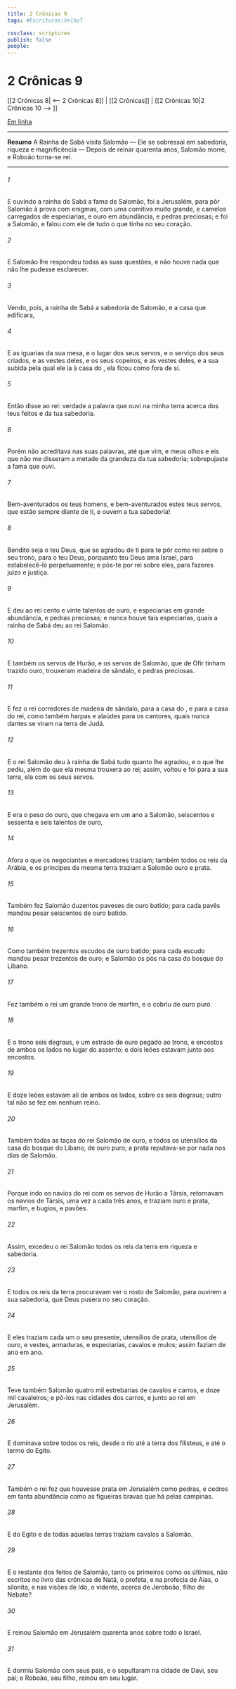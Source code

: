 ```yaml
---
title: 2 Crônicas 9
tags: #Escrituras\VelhoT

cssclass: scriptures
publish: false
people:
---
```


# 2 Crônicas 9
[[2 Crônicas 8| <-- 2 Crônicas 8]] | [[2 Crônicas]] | [[2 Crônicas 10|2 Crônicas 10 --> ]]

[Em linha](https://churchofjesuschrist.org/study/scriptures/ot/2-chr/9?lang=por)

---
__Resumo__
A Rainha de Sabá visita Salomão — Ele se sobressai em sabedoria, riqueza e magnificência — Depois de reinar quarenta anos, Salomão morre, e Roboão torna-se rei.

---
###### 1 
E ouvindo a rainha de Sabá a fama de Salomão, foi a Jerusalém, para pôr Salomão à prova com enigmas, com uma comitiva muito grande, e camelos carregados de especiarias, e ouro em abundância, e pedras preciosas; e foi a Salomão, e falou com ele de tudo o que tinha no seu coração.

###### 2 
E Salomão lhe respondeu todas as suas questões, e não houve nada que não lhe pudesse esclarecer.

###### 3 
Vendo, pois, a rainha de Sabá a sabedoria de Salomão, e a casa que edificara,

###### 4 
E as iguarias da sua mesa, e o lugar dos seus servos, e o serviço dos seus criados, e as vestes deles, e os seus copeiros, e as vestes deles, e a sua subida pela qual ele ia à casa do , ela ficou como fora de si.

###### 5 
Então disse ao rei:  verdade a palavra que ouvi na minha terra acerca dos teus feitos e da tua sabedoria.

###### 6 
Porém não acreditava nas suas palavras, até que vim, e meus olhos  e eis que não me disseram a metade da grandeza da tua sabedoria; sobrepujaste a fama que ouvi.

###### 7 
Bem-aventurados os teus homens, e bem-aventurados estes teus servos, que estão sempre diante de ti, e ouvem a tua sabedoria!

###### 8 
Bendito seja o  teu Deus, que se agradou de ti para te pôr como rei sobre o seu trono, para o  teu Deus, porquanto teu Deus ama Israel, para estabelecê-lo perpetuamente; e pôs-te por rei sobre eles, para fazeres juízo e justiça.

###### 9 
E deu ao rei cento e vinte talentos de ouro, e especiarias em grande abundância, e pedras preciosas; e nunca houve tais especiarias, quais a rainha de Sabá deu ao rei Salomão.

###### 10 
E também os servos de Hurão, e os servos de Salomão, que de Ofir tinham trazido ouro, trouxeram madeira de sândalo, e pedras preciosas.

###### 11 
E fez o rei corredores de madeira de sândalo, para a casa do , e para a casa do rei, como também harpas e alaúdes para os cantores, quais nunca dantes se viram na terra de Judá.

###### 12 
E o rei Salomão deu à rainha de Sabá tudo quanto lhe agradou, e o que lhe pediu, além do que ela mesma trouxera ao rei; assim, voltou e foi para a sua terra, ela com os seus servos.

###### 13 
E era o peso do ouro, que chegava em um ano a Salomão, seiscentos e sessenta e seis talentos de ouro,

###### 14 
Afora o que os negociantes e mercadores traziam; também todos os reis da Arábia, e os príncipes da mesma terra traziam a Salomão ouro e prata.

###### 15 
Também fez Salomão duzentos paveses de ouro batido; para cada pavês mandou pesar seiscentos  de ouro batido.

###### 16 
Como também trezentos escudos de ouro batido; para cada escudo mandou pesar trezentos  de ouro; e Salomão os pôs na casa do bosque do Líbano.

###### 17 
Fez também o rei um grande trono de marfim, e o cobriu de ouro puro.

###### 18 
E o trono  seis degraus, e um estrado de ouro pegado ao trono, e encostos de ambos os lados no lugar do assento; e dois leões estavam junto aos encostos.

###### 19 
E doze leões estavam ali de ambos os lados, sobre os seis degraus; outro tal não se fez em nenhum reino.

###### 20 
Também todas as taças do rei Salomão  de ouro, e todos os utensílios da casa do bosque do Líbano, de ouro puro; a prata reputava-se por nada nos dias de Salomão.

###### 21 
Porque indo os navios do rei com os servos de Hurão a Társis, retornavam os navios de Társis, uma vez a cada três anos, e traziam ouro e prata, marfim, e bugios, e pavões.

###### 22 
Assim, excedeu o rei Salomão todos os reis da terra em riqueza e sabedoria.

###### 23 
E todos os reis da terra procuravam ver o rosto de Salomão, para ouvirem a sua sabedoria, que Deus  pusera no seu coração.

###### 24 
E eles traziam cada um o seu presente, utensílios de prata, utensílios de ouro, e vestes, armaduras, e especiarias, cavalos e mulos; assim faziam de ano em ano.

###### 25 
Teve também Salomão quatro mil estrebarias de cavalos e carros, e doze mil cavaleiros; e pô-los nas cidades dos carros, e junto ao rei em Jerusalém.

###### 26 
E dominava sobre todos os reis, desde o rio até a terra dos filisteus, e até o termo do Egito.

###### 27 
Também o rei fez que houvesse prata em Jerusalém como pedras, e cedros em tanta abundância como as figueiras bravas que há pelas campinas.

###### 28 
E do Egito e de todas aquelas terras traziam cavalos a Salomão.

###### 29 
E o restante dos feitos de Salomão, tanto os primeiros como os últimos,  não  escritos no livro das crônicas de Natã, o profeta, e na profecia de Aías, o silonita, e nas visões de Ido, o vidente, acerca de Jeroboão, filho de Nebate?

###### 30 
E reinou Salomão em Jerusalém quarenta anos sobre todo o Israel.

###### 31 
E dormiu Salomão com seus pais, e o sepultaram na cidade de Davi, seu pai; e Roboão, seu filho, reinou em seu lugar.

